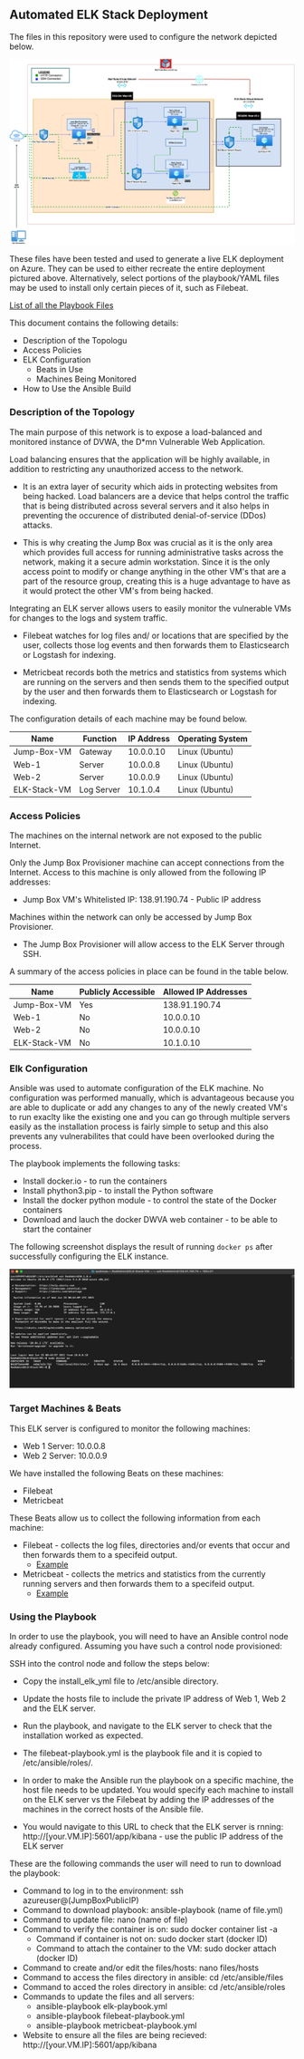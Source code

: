 ## Automated ELK Stack Deployment

The files in this repository were used to configure the network depicted below.

![RedTeamDiagram](https://github.com/SushmaaL/ELK-Stack-Project/blob/main/Diagram/RedTeamDiagram.jpg)

These files have been tested and used to generate a live ELK deployment on Azure. They can be used to either recreate the entire deployment pictured above. Alternatively, select portions of the playbook/YAML files may be used to install only certain pieces of it, such as Filebeat.

[List of all the Playbook Files](Ansible)

This document contains the following details:
- Description of the Topologu
- Access Policies
- ELK Configuration
  - Beats in Use
  - Machines Being Monitored
- How to Use the Ansible Build


### Description of the Topology

The main purpose of this network is to expose a load-balanced and monitored instance of DVWA, the D*mn Vulnerable Web Application.

Load balancing ensures that the application will be highly available, in addition to restricting any unauthorized access to the network. 

  - It is an extra layer of security which aids in protecting websites from being hacked. Load balancers are a device that helps control the traffic that is being distributed across several servers and it also helps in preventing the occurence of distributed denial-of-service (DDos) attacks. 
  
  - This is why creating the Jump Box was crucial as it is the only area which provides full access for running administrative tasks across the network, making it a secure admin workstation. Since it is the only access point to modify or change anything in the other VM's that are a part of the resource group, creating this is a huge advantage to have as it would protect the other VM's from being hacked.


Integrating an ELK server allows users to easily monitor the vulnerable VMs for changes to the logs and system traffic.

- Filebeat watches for log files and/ or locations that are specified by the user, collects those log events and then forwards them to Elasticsearch or Logstash for indexing.

- Metricbeat records both the metrics and statistics from systems which are running on the servers and then sends them to the specified output by the user and then forwards them to Elasticsearch or Logstash for indexing.


The configuration details of each machine may be found below.

| Name        | Function     | IP Address  | Operating System |
|-------------|--------------|------------ |------------------|
| Jump-Box-VM | Gateway      | 10.0.0.10   | Linux (Ubuntu)   |
| Web-1       | Server       | 10.0.0.8    | Linux (Ubuntu)   |
| Web-2       | Server       | 10.0.0.9    | Linux (Ubuntu)   |
| ELK-Stack-VM| Log Server   | 10.1.0.4    | Linux (Ubuntu)   |

### Access Policies

The machines on the internal network are not exposed to the public Internet. 

Only the Jump Box Provisioner machine can accept connections from the Internet. Access to this machine is only allowed from the following IP addresses:
- Jump Box VM's Whitelisted IP: 138.91.190.74 - Public IP address

Machines within the network can only be accessed by Jump Box Provisioner.
- The Jump Box Provisioner will allow access to the ELK Server through SSH.

A summary of the access policies in place can be found in the table below.

| Name        | Publicly Accessible | Allowed IP Addresses          |
|-------------|---------------------|-------------------------------|
| Jump-Box-VM | Yes                 | 138.91.190.74                 |
| Web-1       | No                  | 10.0.0.10                     |
| Web-2       | No                  | 10.0.0.10                     |
| ELK-Stack-VM| No                  | 10.1.0.10                     |

### Elk Configuration

Ansible was used to automate configuration of the ELK machine. No configuration was performed manually, which is advantageous because 
you are able to duplicate or add any changes to any of the newly created VM's to run exaclty like the existing one and you can go through multiple servers easily as the installation process is fairly simple to setup and this also prevents any vulnerabilites that could have been overlooked during the process.

The playbook implements the following tasks:

- Install docker.io - to run the containers
- Install phython3.pip - to install the Python software
- Install the docker python module - to control the state of the Docker containers 
- Download and lauch the docker DWVA web container - to be able to start the container

The following screenshot displays the result of running `docker ps` after successfully configuring the ELK instance.

![DockerPS](https://github.com/SushmaaL/ELK-Stack-Project/blob/main/Images/DockerPSOutput.png)

### Target Machines & Beats
This ELK server is configured to monitor the following machines:

- Web 1 Server: 10.0.0.8
- Web 2 Server: 10.0.0.9 

We have installed the following Beats on these machines:

- Filebeat
- Metricbeat

These Beats allow us to collect the following information from each machine:

- Filebeat - collects the log files, directories and/or events that occur and then forwards them to a specifeid output. 
  - [Example](Images/Filebeat.png) 
- Metricbeat - collects the metrics and statistics from the currently running servers  and then forwards them to a specifeid output.
  - [Example](Images/MetricbeatExample.png)

### Using the Playbook
In order to use the playbook, you will need to have an Ansible control node already configured. Assuming you have such a control node provisioned: 

SSH into the control node and follow the steps below:
- Copy the install_elk_yml file to /etc/ansible directory.
- Update the hosts file to include the private IP address of Web 1, Web 2 and the ELK server.
- Run the playbook, and navigate to the ELK server to check that the installation worked as expected.

- The filebeat-playbook.yml is the playbook file and it is copied to /etc/ansible/roles/.

- In order to make the Ansible run the playbook on a specific machine, the host file needs to be updated. You would specify each machine to install on the ELK server vs the Filebeat by adding the IP addresses of the machines in the correct hosts of the Ansible file.

- You would navigate to this URL to check that the ELK server is rnning: http://[your.VM.IP]:5601/app/kibana - use the public IP address of the ELK server


These are the following commands the user will need to run to download the playbook:

- Command to log in to the environment: ssh azureuser@(JumpBoxPublicIP)
- Command to download playbook: ansible-playbook (name of file.yml)
- Command to update file: nano (name of file)
- Command to verify the container is on: sudo docker container list -a
  - Command if container is not on: sudo docker start (docker ID)
  - Command to attach the container to the VM: sudo docker attach (docker ID)
- Command to create and/or edit the files/hosts: nano files/hosts
- Command to access the files directory in ansible: cd /etc/ansible/files
- Command to acced the roles directory in ansible: cd /etc/ansible/roles
- Commands to update the files and all servers:
  - ansible-playbook elk-playbook.yml
  - ansible-playbook filebeat-playbook.yml
  - ansible-playbook metricbeat-playbook.yml
- Website to ensure all the files are being recieved: http://[your.VM.IP]:5601/app/kibana
